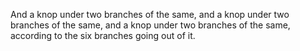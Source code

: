 And a knop under two branches of the same, and a knop under two branches of the same, and a knop under two branches of the same, according to the six branches going out of it.
